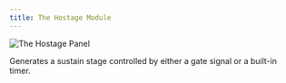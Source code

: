 ```yaml
---
title: The Hostage Module
---
```

<img class="panel" src="{% link /svg/hostage.svg %}" alt="The Hostage Panel" />

Generates a sustain stage
controlled by
either a gate signal
or a built-in timer.
